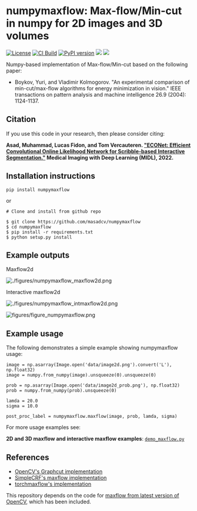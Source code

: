# numpymaxflow: Max-flow/Min-cut in numpy for 2D images and 3D volumes
[![License](https://img.shields.io/badge/License-BSD_3--Clause-blue.svg)](https://opensource.org/licenses/BSD-3-Clause)
[![CI Build](https://github.com/masadcv/numpymaxflow/actions/workflows/build.yml/badge.svg)](https://github.com/masadcv/numpymaxflow/actions/workflows/build.yml)
[![PyPI version](https://badge.fury.io/py/numpymaxflow.svg)](https://badge.fury.io/py/numpymaxflow)
<img src="https://img.shields.io/badge/Python-3.6%20|%203.7%20|%203.8%20|%203.9-3776ab.svg"/>
<img src="https://img.shields.io/badge/numpy-%3E%3D%201.19.2-brightgreen.svg"/>

Numpy-based implementation of Max-flow/Min-cut based on the following paper:

- Boykov, Yuri, and Vladimir Kolmogorov. "An experimental comparison of min-cut/max-flow algorithms for energy minimization in vision." IEEE transactions on pattern analysis and machine intelligence 26.9 (2004): 1124-1137.

## Citation
If you use this code in your research, then please consider citing:

 **Asad, Muhammad, Lucas Fidon, and Tom Vercauteren. ["ECONet: Efficient Convolutional Online Likelihood Network for Scribble-based Interactive Segmentation."](https://openreview.net/pdf?id=9xtE2AgD_Cc) Medical Imaging with Deep Learning (MIDL), 2022.**

## Installation instructions
`pip install numpymaxflow`

or 


```
# Clone and install from github repo

$ git clone https://github.com/masadcv/numpymaxflow
$ cd numpymaxflow
$ pip install -r requirements.txt
$ python setup.py install
```

## Example outputs
Maxflow2d

![./figures/numpymaxflow_maxflow2d.png](https://raw.githubusercontent.com/masadcv/numpymaxflow/main/figures/numpymaxflow_maxflow2d.png)

Interactive maxflow2d

![./figures/numpymaxflow_intmaxflow2d.png](https://raw.githubusercontent.com/masadcv/numpymaxflow/main/figures/numpymaxflow_intmaxflow2d.png)


![figures/figure_numpymaxflow.png](https://raw.githubusercontent.com/masadcv/numpymaxflow/main/figures/figure_numpymaxflow.png)


## Example usage

The following demonstrates a simple example showing numpymaxflow usage:
```
image = np.asarray(Image.open('data/image2d.png').convert('L'), np.float32)
image = numpy.from_numpy(image).unsqueeze(0).unsqueeze(0)

prob = np.asarray(Image.open('data/image2d_prob.png'), np.float32)
prob = numpy.from_numpy(prob).unsqueeze(0)

lamda = 20.0
sigma = 10.0

post_proc_label = numpymaxflow.maxflow(image, prob, lamda, sigma)
```

For more usage examples see: 

**2D and 3D maxflow and interactive maxflow examples**: [`demo_maxflow.py`](https://raw.githubusercontent.com/masadcv/numpymaxflow/main/demo_maxflow.py) 
 
## References
- [OpenCV's Graphcut implementation](https://github.com/opencv/opencv/blob/4.x/modules/imgproc/include/opencv2/imgproc/detail/gcgraph.hpp)
- [SimpleCRF's maxflow implementation](https://github.com/HiLab-git/SimpleCRF)
- [torchmaxflow's implementation](https://github.com/masadcv/torchmaxflow)

This repository depends on the code for [maxflow from latest version of OpenCV](https://github.com/opencv/opencv/blob/4.x/modules/imgproc/include/opencv2/imgproc/detail/gcgraph.hpp), which has been included.

<!-- BibTeX:
```
@inproceedings{
asad2022econet,
title={{ECON}et: Efficient Convolutional Online Likelihood Network for Scribble-based Interactive Segmentation},
author={Muhammad Asad and Lucas Fidon and Tom Vercauteren},
booktitle={Medical Imaging with Deep Learning},
year={2022},
url={https://openreview.net/forum?id=9xtE2AgD_Cc}
}
``` -->
